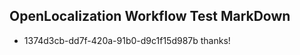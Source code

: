 ## OpenLocalization Workflow Test MarkDown
* 1374d3cb-dd7f-420a-91b0-d9c1f15d987b thanks!

<!--HONumber=Jul16_HO4-->


